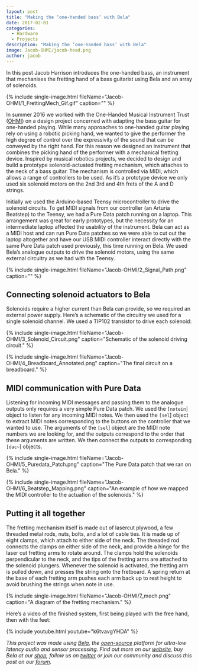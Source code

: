 ```yaml
---
layout: post
title: "Making the ‘one-handed bass’ with Bela"
date: 2017-02-01
categories:
  - Hardware
  - Projects
description: "Making the ‘one-handed bass’ with Bela"
image: Jacob-OHMI/jacob-head.png
author: jacob
---
```

 
In this post Jacob Harrison introduces the one-handed bass, an instrument that mechanises the fretting hand of a bass guitarist using Bela and an array of solenoids.

{% include single-image.html fileName="Jacob-OHMI/1_FrettingMech_Gif.gif" caption="" %}

In summer 2016 we worked with the One-Handed Musical Instrument Trust ([OHMI](http://www.ohmi.org.uk/)) on a design project concerned with adapting the bass guitar for one-handed playing. While many approaches to one-handed guitar playing rely on using a robotic picking hand, we wanted to give the performer the high degree of control over the expressivity of the sound that can be conveyed by the right hand. For this reason we designed an instrument that combines the picking hand of the performer with a mechanical fretting device. Inspired by musical robotics projects, we decided to design and build a prototype solenoid-actuated fretting mechanism, which attaches to the neck of a bass guitar. The mechanism is controlled via MIDI, which allows a range of controllers to be used. As it’s a prototype device we only used six solenoid motors on the 2nd 3rd and 4th frets of the A and D strings.
 
Initially we used the Arduino-based Teensy microcontroller to drive the solenoid circuits. To get MIDI signals from our controller (an Arturia Beatstep) to the Teensy, we had a Pure Data patch running on a laptop. This arrangement was great for early prototypes, but the necessity for an intermediate laptop affected the usability of the instrument. Bela can act as a MIDI host and can run Pure Data patches so we were able to cut out the laptop altogether and have our USB MIDI controller interact directly with the same Pure Data patch used previously, this time running on Bela. We used Bela’s analogue outputs to drive the solenoid motors, using the same external circuitry as we had with the Teensy.
 
{% include single-image.html fileName="Jacob-OHMI/2_Signal_Path.png" caption="" %}
 
## Connecting solenoid actuators to Bela
 
Solenoids require a higher current than Bela can provide, so we required an external power supply.  Here’s a schematic of the circuitry we used for a single solenoid channel. We used a TIP102 transistor to drive each solenoid:
 
{% include single-image.html fileName="Jacob-OHMI/3_Solenoid_Circuit.png" caption="Schematic of the solenoid driving circuit." %}
 
{% include single-image.html fileName="Jacob-OHMI/4_Breadboard_Annotated.png" caption="The final circuit on a breadboard." %}

## MIDI communication with Pure Data
 
Listening for incoming MIDI messages and passing them to the analogue outputs only requires a very simple Pure Data patch. We used the `[notein`] object to listen for any incoming MIDI notes. We then used the `[sel`] object to extract MIDI notes corresponding to the buttons on the controller that we wanted to use. The arguments of the `[sel`] object are the MIDI note numbers we are looking for, and the outputs correspond to the order that these arguments are written. We then connect the outputs to corresponding `[dac~`] objects.
 
{% include single-image.html fileName="Jacob-OHMI/5_Puredata_Patch.png" caption="The Pure Data patch that we ran on Bela." %}

{% include single-image.html fileName="Jacob-OHMI/6_Beatstep_Mapping.png" caption="An example of how we mapped the MIDI controller to the actuation of the solenoids." %}

## Putting it all together
 
The fretting mechanism itself is made out of lasercut plywood, a few threaded metal rods, nuts, bolts, and a lot of cable ties. It is made up of eight clamps, which attach to either side of the neck. The threaded rod connects the clamps on either side of the neck, and provide a hinge for the laser cut fretting arms to rotate around. The clamps hold the solenoids perpendicular to the neck, and the tips of the fretting arms are attached to the solenoid plungers. Whenever the solenoid is activated, the fretting arm is pulled down, and presses the string onto the fretboard. A spring return at the base of each fretting arm pushes each arm back up to rest height to avoid brushing the strings when note in use.
 
{% include single-image.html fileName="Jacob-OHMI/7_mech.png" caption="A diagram of the fretting mechanism." %}

Here’s a video of the finished system, first being played with the free hand, then with the feet:
 
{% include youtube.html youtube="k6tvavgYHDA" %}

*This project was made using [Bela](bela.io), the [open-source](https://github.com/BelaPlatform/Bela) platform for ultra-low latency audio and sensor processing. Find out more on our [website](bela.io), buy Bela at our [shop](https://shop.bela.io), follow us on [twitter](https://twitter.com/BelaPlatform) or join our community and discuss this post on our [forum](https://forum.bela.io).*
